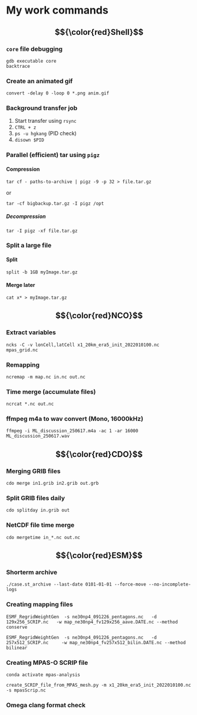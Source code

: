 # My work commands

## $${\color{red}Shell}$$

### `core` file debugging
```shell
gdb executable core
backtrace
```

### Create an animated gif
```shell
convert -delay 0 -loop 0 *.png anim.gif
```

### Background transfer job
1. Start transfer using `rsync`
2. `CTRL + z`
3. `ps -u hgkang` (PID check)
4. `disown $PID`


### Parallel (efficient) tar using `pigz`
#### Compression
```shell
tar cf - paths-to-archive | pigz -9 -p 32 > file.tar.gz
```
or
```shell
tar -cf bigbackup.tar.gz -I pigz /opt
```
##### Decompression
```shell
tar -I pigz -xf file.tar.gz
```
### Split a large file
#### Split
```
split -b 1GB myImage.tar.gz
```
#### Merge later
```
cat x* > myImage.tar.gz
```



##
## $${\color{red}NCO}$$
### Extract variables
```shell
ncks -C -v lonCell,latCell x1_20km_era5_init_2022010100.nc mpas_grid.nc
```

### Remapping
```shell
ncremap -m map.nc in.nc out.nc
```

### Time merge (accumulate files)
```shell
ncrcat *.nc out.nc
```

### ffmpeg m4a to wav convert (Mono, 16000kHz)
```shell
ffmpeg -i ML_discussion_250617.m4a -ac 1 -ar 16000 ML_discussion_250617.wav
```


##
## $${\color{red}CDO}$$
### Merging GRIB files
```shell
cdo merge in1.grib in2.grib out.grb
```

### Split GRIB files daily
```shell
cdo splitday in.grib out
```

### NetCDF file time merge
```shell
cdo mergetime in_*.nc out.nc
```



##
## $${\color{red}ESM}$$
### Shorterm archive
```shell
./case.st_archive --last-date 0101-01-01 --force-move --no-incomplete-logs
```

### Creating mapping files
```shell
ESMF_RegridWeightGen  -s ne30np4_091226_pentagons.nc   -d 129x256_SCRIP.nc   -w map_ne30np4_fv129x256_aave.DATE.nc --method conserve
```
```shell
ESMF_RegridWeightGen  -s ne30np4_091226_pentagons.nc   -d 257x512_SCRIP.nc     -w map_ne30np4_fv257x512_bilin.DATE.nc --method bilinear
```

### Creating MPAS-O SCRIP file
```shell
conda activate mpas-analysis
```
```shell
create_SCRIP_file_from_MPAS_mesh.py -m x1_20km_era5_init_2022010100.nc -s mpasScrip.nc
```

### Omega clang format check

